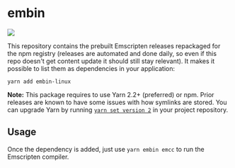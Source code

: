# embin

![](https://img.shields.io/npm/v/embin-linux)

This repository contains the prebuilt Emscripten releases repackaged for the npm registry (releases are automated and done daily, so even if this repo doesn't get content update it should still stay relevant). It makes it possible to list them as dependencies in your application:

```
yarn add embin-linux
```

**Note:** This package requires to use Yarn 2.2+ (preferred) or npm. Prior releases are known to have some issues with how symlinks are stored. You can upgrade Yarn by running [`yarn set version 2`](https://yarnpkg.com/cli/set/version) in your project repository.

## Usage

Once the dependency is added, just use `yarn embin emcc` to run the Emscripten compiler.
